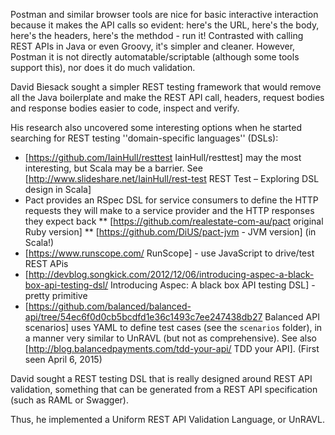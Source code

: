 Postman and similar browser tools are nice for basic interactive
interaction because it makes the API calls so evident: here's the URL,
here's the body, here's the headers, here's the methdod - run it!
Contrasted with calling REST APIs in Java or even Groovy, it's simpler
and cleaner. However, Postman it is not directly
automatable/scriptable (although some tools support this), nor does it
do much validation.

David Biesack sought a simpler REST testing framework that would
remove all the Java boilerplate and make the REST API call, headers,
request bodies and response bodies easier to code, inspect and verify.

His research also uncovered some interesting options when he started searching for
REST testing ''domain-specific languages'' (DSLs):
* [https://github.com/IainHull/resttest IainHull/resttest] may the most interesting, but Scala may be a barrier. See [http://www.slideshare.net/IainHull/rest-test REST Test – Exploring DSL design in Scala]
* Pact provides an RSpec DSL for service consumers to define the HTTP requests they will make to a service provider and the HTTP responses they expect back
** [https://github.com/realestate-com-au/pact original Ruby version]
** [https://github.com/DiUS/pact-jvm - JVM version] (in Scala!)
* [https://www.runscope.com/ RunScope] - use JavaScript to drive/test REST APis
* [http://devblog.songkick.com/2012/12/06/introducing-aspec-a-black-box-api-testing-dsl/ Introducing Aspec: A black box API testing DSL] - pretty primitive
* [https://github.com/balanced/balanced-api/tree/54ec6f0d0cb5bcdfd1e36c1493c7ee247438db27 Balanced API scenarios] uses YAML to define test cases (see the <code>scenarios</code> folder), in a manner very similar to UnRAVL (but not as comprehensive). See also [http://blog.balancedpayments.com/tdd-your-api/ TDD your API]. (First seen April 6, 2015)

David sought a REST testing DSL that is really designed around REST API validation,
something that can be generated from a REST API specification (such as RAML or Swagger).

Thus, he implemented a Uniform REST API Validation Language, or UnRAVL.

